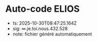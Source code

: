 # Auto-code ELIOS
- ts: 2025-10-30T08:47:25.164Z
- sig: ∞.je.toi.nous.432.528
- note: fichier généré automatiquement